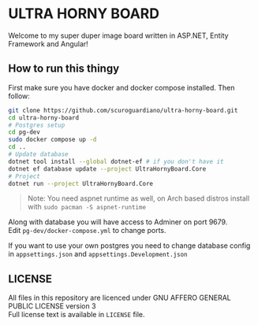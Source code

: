 # ULTRA HORNY BOARD
Welcome to my super duper image board written in ASP.NET, Entity Framework and Angular!

## How to run this thingy
First make sure you have docker and docker compose installed. Then follow:
```sh
git clone https://github.com/scuroguardiano/ultra-horny-board.git
cd ultra-horny-board
# Postgres setup
cd pg-dev
sudo docker compose up -d
cd ..
# Update database
dotnet tool install --global dotnet-ef # if you don't have it
dotnet ef database update --project UltraHornyBoard.Core
# Project
dotnet run --project UltraHornyBoard.Core
```

> Note: You need aspnet runtime as well, on Arch based distros install with `sudo pacman -S aspnet-runtime`

Along with database you will have access to Adminer on port 9679.  
Edit `pg-dev/docker-compose.yml` to change ports.

If you want to use your own postgres you need to change database config in `appsettings.json` and `appsettings.Development.json`

## LICENSE
All files in this repository are licenced under GNU AFFERO GENERAL PUBLIC LICENSE version 3  
Full license text is available in `LICENSE` file.